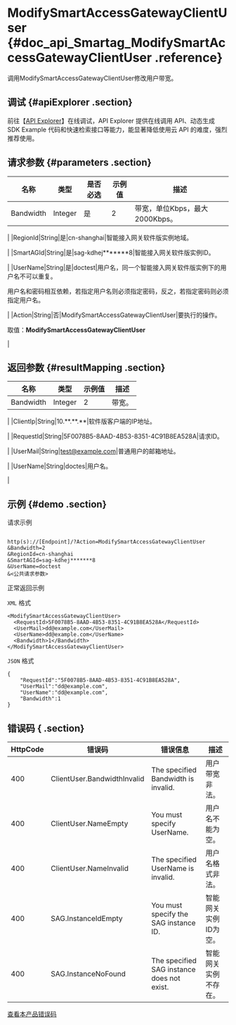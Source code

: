 # ModifySmartAccessGatewayClientUser {#doc_api_Smartag_ModifySmartAccessGatewayClientUser .reference}

调用ModifySmartAccessGatewayClientUser修改用户带宽。

## 调试 {#apiExplorer .section}

前往【[API Explorer](https://api.aliyun.com/#product=Smartag&api=ModifySmartAccessGatewayClientUser)】在线调试，API Explorer 提供在线调用 API、动态生成 SDK Example 代码和快速检索接口等能力，能显著降低使用云 API 的难度，强烈推荐使用。

## 请求参数 {#parameters .section}

|名称|类型|是否必选|示例值|描述|
|--|--|----|---|--|
|Bandwidth|Integer|是|2|带宽，单位Kbps，最大2000Kbps。

 |
|RegionId|String|是|cn-shanghai|智能接入网关软件版实例地域。

 |
|SmartAGId|String|是|sag-kdhej\*\*\*\*\*\*\*8|智能接入网关软件版实例ID。

 |
|UserName|String|是|doctest|用户名，同一个智能接入网关软件版实例下的用户名不可以重复。

 用户名和密码相互依赖，若指定用户名则必须指定密码，反之，若指定密码则必须指定用户名。

 |
|Action|String|否|ModifySmartAccessGatewayClientUser|要执行的操作。

 取值：**ModifySmartAccessGatewayClientUser**

 |

## 返回参数 {#resultMapping .section}

|名称|类型|示例值|描述|
|--|--|---|--|
|Bandwidth|Integer|2|带宽。

 |
|ClientIp|String|10.\*\*.\*\*.\*\*|软件版客户端的IP地址。

 |
|RequestId|String|5F0078B5-8AAD-4B53-8351-4C91B8EA528A|请求ID。

 |
|UserMail|String|test@example.com|普通用户的邮箱地址。

 |
|UserName|String|doctes|用户名。

 |

## 示例 {#demo .section}

请求示例

``` {#request_demo}

http(s)://[Endpoint]/?Action=ModifySmartAccessGatewayClientUser
&Bandwidth=2
&RegionId=cn-shanghai
&SmartAGId=sag-kdhej*******8
&UserName=doctest
&<公共请求参数>

```

正常返回示例

`XML` 格式

``` {#xml_return_success_demo}
<ModifySmartAccessGatewayClientUser>
  <RequestId>5F0078B5-8AAD-4B53-8351-4C91B8EA528A</RequestId>
  <UserMail>dd@example.com</UserMail>
  <UserName>dd@example.com</UserName>
  <Bandwidth>1</Bandwidth>
</ModifySmartAccessGatewayClientUser>

```

`JSON` 格式

``` {#json_return_success_demo}
{
	"RequestId":"5F0078B5-8AAD-4B53-8351-4C91B8EA528A",
	"UserMail":"dd@example.com",
	"UserName":"dd@example.com",
	"Bandwidth":1
}
```

## 错误码 { .section}

|HttpCode|错误码|错误信息|描述|
|--------|---|----|--|
|400|ClientUser.BandwidthInvalid|The specified Bandwidth is invalid.|用户带宽非法。|
|400|ClientUser.NameEmpty|You must specify UserName.|用户名不能为空。|
|400|ClientUser.NameInvalid|The specified UserName is invalid.|用户名格式非法。|
|400|SAG.InstanceIdEmpty|You must specify the SAG instance ID.|智能网关实例ID为空。|
|400|SAG.InstanceNoFound|The specified SAG instance does not exist.|智能网关实例不存在。|

[查看本产品错误码](https://error-center.aliyun.com/status/product/Smartag)

